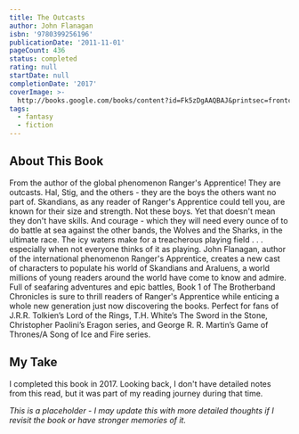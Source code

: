 ```yaml
---
title: The Outcasts
author: John Flanagan
isbn: '9780399256196'
publicationDate: '2011-11-01'
pageCount: 436
status: completed
rating: null
startDate: null
completionDate: '2017'
coverImage: >-
  http://books.google.com/books/content?id=Fk5zDgAAQBAJ&printsec=frontcover&img=1&zoom=1&source=gbs_api
tags:
  - fantasy
  - fiction
---
```


## About This Book

From the author of the global phenomenon Ranger's Apprentice! They are outcasts. Hal, Stig, and the others - they are the boys the others want no part of. Skandians, as any reader of Ranger's Apprentice could tell you, are known for their size and strength. Not these boys. Yet that doesn't mean they don't have skills. And courage - which they will need every ounce of to do battle at sea against the other bands, the Wolves and the Sharks, in the ultimate race. The icy waters make for a treacherous playing field . . . especially when not everyone thinks of it as playing. John Flanagan, author of the international phenomenon Ranger's Apprentice, creates a new cast of characters to populate his world of Skandians and Araluens, a world millions of young readers around the world have come to know and admire. Full of seafaring adventures and epic battles, Book 1 of The Brotherband Chronicles is sure to thrill readers of Ranger's Apprentice while enticing a whole new generation just now discovering the books. Perfect for fans of J.R.R. Tolkien’s Lord of the Rings, T.H. White’s The Sword in the Stone, Christopher Paolini’s Eragon series, and George R. R. Martin’s Game of Thrones/A Song of Ice and Fire series.

## My Take

I completed this book in 2017. Looking back, I don't have detailed notes from this read, but it was part of my reading journey during that time.

*This is a placeholder - I may update this with more detailed thoughts if I revisit the book or have stronger memories of it.*
